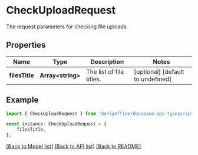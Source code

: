 # CheckUploadRequest

The request parameters for checking file uploads.

## Properties

Name | Type | Description | Notes
------------ | ------------- | ------------- | -------------
**filesTitle** | **Array&lt;string&gt;** | The list of file titles. | [optional] [default to undefined]

## Example

```typescript
import { CheckUploadRequest } from '@onlyoffice/docspace-api-typescript';

const instance: CheckUploadRequest = {
    filesTitle,
};
```

[[Back to Model list]](../README.md#documentation-for-models) [[Back to API list]](../README.md#documentation-for-api-endpoints) [[Back to README]](../README.md)
